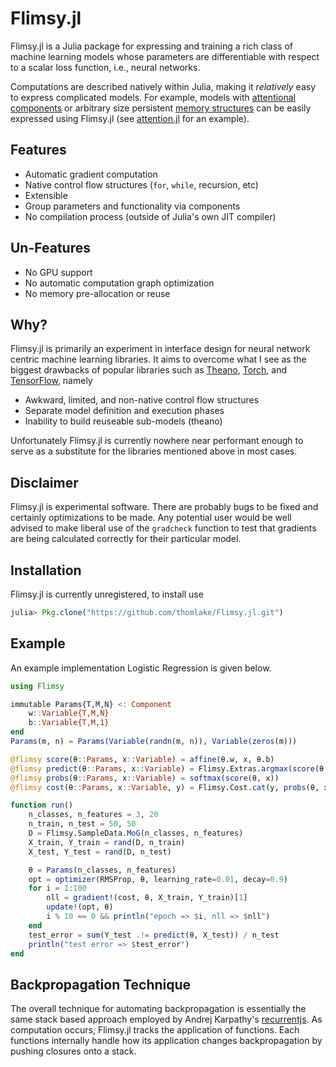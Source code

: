 # Flimsy.jl
Flimsy.jl is a Julia package for expressing and training a rich class of machine learning models whose parameters are differentiable with respect to a scalar loss function, i.e., neural networks.

Computations are described natively within Julia, making it _relatively_ easy to express complicated models. For example, models with [attentional components](http://arxiv.org/abs/1409.0473) or arbitrary size persistent [memory structures](http://arxiv.org/abs/1503.08895) can be easily expressed using Flimsy.jl (see [attention.jl](https://github.com/thomlake/Flimsy.jl/blob/master/examples/attention.jl) for an example).

## Features
- Automatic gradient computation
- Native control flow structures (`for`, `while`, recursion, etc)
- Extensible
- Group parameters and functionality via components
- No compilation process (outside of Julia's own JIT compiler)

## Un-Features
- No GPU support
- No automatic computation graph optimization
- No memory pre-allocation or reuse

## Why?
Flimsy.jl is primarily an experiment in interface design for neural network centric machine learning libraries. It aims to overcome what I see as the biggest drawbacks of popular libraries such as [Theano](http://deeplearning.net/software/theano/), [Torch](http://torch.ch/), and [TensorFlow](https://www.tensorflow.org/), namely

- Awkward, limited, and non-native control flow structures
- Separate model definition and execution phases
- Inability to build reuseable sub-models (theano)

Unfortunately Flimsy.jl is currently nowhere near performant enough to serve as a substitute for the libraries mentioned above in most cases. 

## Disclaimer
Flimsy.jl is experimental software. There are probably bugs to be fixed and certainly optimizations to be made. Any potential user would be well advised to make liberal use of the `gradcheck` function to test that gradients are being calculated correctly for their particular model.

## Installation
Flimsy.jl is currently unregistered, to install use
```julia
julia> Pkg.clone("https://github.com/thomlake/Flimsy.jl.git")
```

## Example
An example implementation Logistic Regression is given below.

```julia
using Flimsy

immutable Params{T,M,N} <: Component
    w::Variable{T,M,N}
    b::Variable{T,M,1}
end
Params(m, n) = Params(Variable(randn(m, n)), Variable(zeros(m)))

@flimsy score(θ::Params, x::Variable) = affine(θ.w, x, θ.b)
@flimsy predict(θ::Params, x::Variable) = Flimsy.Extras.argmax(score(θ, x))
@flimsy probs(θ::Params, x::Variable) = softmax(score(θ, x))
@flimsy cost(θ::Params, x::Variable, y) = Flimsy.Cost.cat(y, probs(θ, x))

function run()
    n_classes, n_features = 3, 20
    n_train, n_test = 50, 50
    D = Flimsy.SampleData.MoG(n_classes, n_features)
    X_train, Y_train = rand(D, n_train)
    X_test, Y_test = rand(D, n_test)

    θ = Params(n_classes, n_features)
    opt = optimizer(RMSProp, θ, learning_rate=0.01, decay=0.9)
    for i = 1:100
        nll = gradient!(cost, θ, X_train, Y_train)[1]
        update!(opt, θ)
        i % 10 == 0 && println("epoch => $i, nll => $nll")
    end
    test_error = sum(Y_test .!= predict(θ, X_test)) / n_test
    println("test error => $test_error")
end
```

## Backpropagation Technique
The overall technique for automating backpropagation is essentially the same stack based approach employed by Andrej Karpathy's [recurrentjs](https://github.com/karpathy/recurrentjs). As computation occurs, Flimsy.jl tracks the application of functions. Each functions internally handle how its application changes backpropagation by pushing closures onto a stack.
